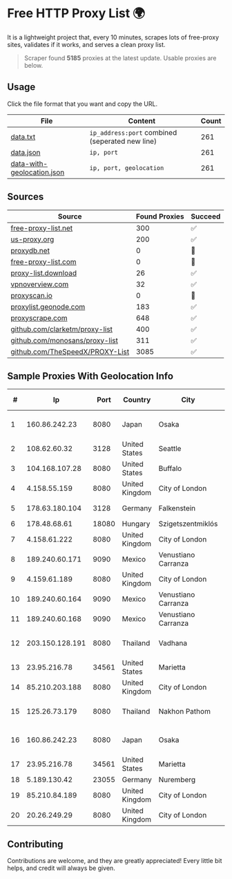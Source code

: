 
# Free HTTP Proxy List 🌍

It is a lightweight project that, every 10 minutes, scrapes lots of free-proxy sites, validates if it works, and serves a clean proxy list.


> Scraper found **5185** proxies at the latest update. Usable proxies are below.

## Usage

Click the file format that you want and copy the URL.


|File|Content|Count|
|----|-------|-----|
|[data.txt](https://raw.githubusercontent.com/themiralay/Proxy-List-World/master/data.txt)|`ip_address:port` combined (seperated new line)|261|
|[data.json](https://raw.githubusercontent.com/themiralay/Proxy-List-World/master/data.json)|`ip, port`|261|
|[data-with-geolocation.json](https://raw.githubusercontent.com/themiralay/Proxy-List-World/master/data-with-geolocation.json)|`ip, port, geolocation`|261|

## Sources

|Source|Found Proxies|Succeed|
|------|-------------|-------|
|[free-proxy-list.net](https://free-proxy-list.net)|300|✅|
|[us-proxy.org](https://www.us-proxy.org)|200|✅|
|[proxydb.net](http://proxydb.net)|0|🚫|
|[free-proxy-list.com](https://free-proxy-list.com/?page=&port=&type%5B%5D=http&type%5B%5D=https&up_time=0&search=Search)|0|🚫|
|[proxy-list.download](https://www.proxy-list.download/HTTP)|26|✅|
|[vpnoverview.com](https://vpnoverview.com/privacy/anonymous-browsing/free-proxy-servers)|32|✅|
|[proxyscan.io](https://www.proxyscan.io)|0|🚫|
|[proxylist.geonode.com](https://proxylist.geonode.com/api/proxy-list?limit=300&page=1&sort_by=lastChecked&sort_type=desc&protocols=http,https)|183|✅|
|[proxyscrape.com](https://api.proxyscrape.com/v2/?request=displayproxies&protocol=http&timeout=10000&country=all&ssl=all&anonymity=all)|648|✅|
|[github.com/clarketm/proxy-list](https://raw.githubusercontent.com/clarketm/proxy-list/master/proxy-list-raw.txt)|400|✅|
|[github.com/monosans/proxy-list](https://raw.githubusercontent.com/monosans/proxy-list/main/proxies/http.txt)|311|✅|
|[github.com/TheSpeedX/PROXY-List](https://raw.githubusercontent.com/TheSpeedX/PROXY-List/master/http.txt)|3085|✅|


## Sample Proxies With Geolocation Info

|#|Ip|Port|Country|City|Internet Service Provider|
|-|--|----|-------|----|-------------------------|
|1|160.86.242.23|8080|Japan|Osaka|Sony Network Communications Inc|
|2|108.62.60.32|3128|United States|Seattle|Leaseweb USA, Inc.|
|3|104.168.107.28|8080|United States|Buffalo|HostPapa|
|4|4.158.55.159|8080|United Kingdom|City of London|Microsoft Corporation|
|5|178.63.180.104|3128|Germany|Falkenstein|Hetzner Online GmbH|
|6|178.48.68.61|18080|Hungary|Szigetszentmiklós|UPC|
|7|4.158.61.222|8080|United Kingdom|City of London|Microsoft Corporation|
|8|189.240.60.171|9090|Mexico|Venustiano Carranza|Uninet S.A. de C.V.|
|9|4.159.61.189|8080|United Kingdom|City of London|Microsoft Corporation|
|10|189.240.60.164|9090|Mexico|Venustiano Carranza|Uninet S.A. de C.V.|
|11|189.240.60.168|9090|Mexico|Venustiano Carranza|Uninet S.A. de C.V.|
|12|203.150.128.191|8080|Thailand|Vadhana|Internet Thailand Company Ltd|
|13|23.95.216.78|34561|United States|Marietta|HostPapa|
|14|85.210.203.188|8080|United Kingdom|City of London|Microsoft Corporation|
|15|125.26.73.179|8080|Thailand|Nakhon Pathom|TOT Public Company Limited|
|16|160.86.242.23|8080|Japan|Osaka|Sony Network Communications Inc|
|17|23.95.216.78|34561|United States|Marietta|HostPapa|
|18|5.189.130.42|23055|Germany|Nuremberg|Contabo GmbH|
|19|85.210.84.189|8080|United Kingdom|City of London|Microsoft Corporation|
|20|20.26.249.29|8080|United Kingdom|City of London|Microsoft Corporation|



## Contributing

Contributions are welcome, and they are greatly appreciated! Every
little bit helps, and credit will always be given.

